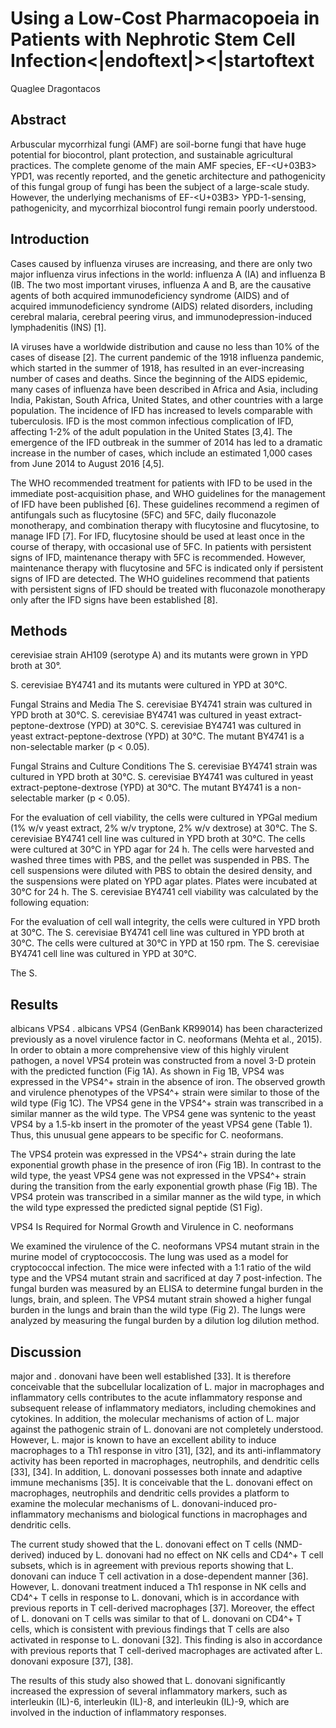 # Using a Low-Cost Pharmacopoeia in Patients with Nephrotic Stem Cell Infection<|endoftext|><|startoftext
Quaglee Dragontacos


## Abstract
Arbuscular mycorrhizal fungi (AMF) are soil-borne fungi that have huge potential for biocontrol, plant protection, and sustainable agricultural practices. The complete genome of the main AMF species, EF-<U+03B3> YPD1, was recently reported, and the genetic architecture and pathogenicity of this fungal group of fungi has been the subject of a large-scale study. However, the underlying mechanisms of EF-<U+03B3> YPD-1-sensing, pathogenicity, and mycorrhizal biocontrol fungi remain poorly understood.


## Introduction
Cases caused by influenza viruses are increasing, and there are only two major influenza virus infections in the world: influenza A (IA) and influenza B (IB. The two most important viruses, influenza A and B, are the causative agents of both acquired immunodeficiency syndrome (AIDS) and of acquired immunodeficiency syndrome (AIDS) related disorders, including cerebral malaria, cerebral peering virus, and immunodepression-induced lymphadenitis (INS) [1].

IA viruses have a worldwide distribution and cause no less than 10% of the cases of disease [2]. The current pandemic of the 1918 influenza pandemic, which started in the summer of 1918, has resulted in an ever-increasing number of cases and deaths. Since the beginning of the AIDS epidemic, many cases of influenza have been described in Africa and Asia, including India, Pakistan, South Africa, United States, and other countries with a large population. The incidence of IFD has increased to levels comparable with tuberculosis. IFD is the most common infectious complication of IFD, affecting 1-2% of the adult population in the United States [3,4]. The emergence of the IFD outbreak in the summer of 2014 has led to a dramatic increase in the number of cases, which include an estimated 1,000 cases from June 2014 to August 2016 [4,5].

The WHO recommended treatment for patients with IFD to be used in the immediate post-acquisition phase, and WHO guidelines for the management of IFD have been published [6]. These guidelines recommend a regimen of antifungals such as flucytosine (5FC) and 5FC, daily fluconazole monotherapy, and combination therapy with flucytosine and flucytosine, to manage IFD [7]. For IFD, flucytosine should be used at least once in the course of therapy, with occasional use of 5FC. In patients with persistent signs of IFD, maintenance therapy with 5FC is recommended. However, maintenance therapy with flucytosine and 5FC is indicated only if persistent signs of IFD are detected. The WHO guidelines recommend that patients with persistent signs of IFD should be treated with fluconazole monotherapy only after the IFD signs have been established [8].


## Methods
cerevisiae strain AH109 (serotype A) and its mutants were grown in YPD broth at 30°.

S. cerevisiae BY4741 and its mutants were cultured in YPD at 30°C.

Fungal Strains and Media
The S. cerevisiae BY4741 strain was cultured in YPD broth at 30°C. S. cerevisiae BY4741 was cultured in yeast extract-peptone-dextrose (YPD) at 30°C. S. cerevisiae BY4741 was cultured in yeast extract-peptone-dextrose (YPD) at 30°C. The mutant BY4741 is a non-selectable marker (p < 0.05).

Fungal Strains and Culture Conditions
The S. cerevisiae BY4741 strain was cultured in YPD broth at 30°C. S. cerevisiae BY4741 was cultured in yeast extract-peptone-dextrose (YPD) at 30°C. The mutant BY4741 is a non-selectable marker (p < 0.05).

For the evaluation of cell viability, the cells were cultured in YPGal medium (1% w/v yeast extract, 2% w/v tryptone, 2% w/v dextrose) at 30°C. The S. cerevisiae BY4741 cell line was cultured in YPD broth at 30°C. The cells were cultured at 30°C in YPD agar for 24 h. The cells were harvested and washed three times with PBS, and the pellet was suspended in PBS. The cell suspensions were diluted with PBS to obtain the desired density, and the suspensions were plated on YPD agar plates. Plates were incubated at 30°C for 24 h. The S. cerevisiae BY4741 cell viability was calculated by the following equation:

For the evaluation of cell wall integrity, the cells were cultured in YPD broth at 30°C. The S. cerevisiae BY4741 cell line was cultured in YPD broth at 30°C. The cells were cultured at 30°C in YPD at 150 rpm. The S. cerevisiae BY4741 cell line was cultured in YPD at 30°C.

The S.


## Results
albicans VPS4
. albicans VPS4 (GenBank KR99014) has been characterized previously as a novel virulence factor in C. neoformans (Mehta et al., 2015). In order to obtain a more comprehensive view of this highly virulent pathogen, a novel VPS4 protein was constructed from a novel 3-D protein with the predicted function (Fig 1A). As shown in Fig 1B, VPS4 was expressed in the VPS4^+ strain in the absence of iron. The observed growth and virulence phenotypes of the VPS4^+ strain were similar to those of the wild type (Fig 1C). The VPS4 gene in the VPS4^+ strain was transcribed in a similar manner as the wild type. The VPS4 gene was syntenic to the yeast VPS4 by a 1.5-kb insert in the promoter of the yeast VPS4 gene (Table 1). Thus, this unusual gene appears to be specific for C. neoformans.

The VPS4 protein was expressed in the VPS4^+ strain during the late exponential growth phase in the presence of iron (Fig 1B). In contrast to the wild type, the yeast VPS4 gene was not expressed in the VPS4^+ strain during the transition from the early exponential growth phase (Fig 1B). The VPS4 protein was transcribed in a similar manner as the wild type, in which the wild type expressed the predicted signal peptide (S1 Fig).

VPS4 Is Required for Normal Growth and Virulence in C. neoformans

We examined the virulence of the C. neoformans VPS4 mutant strain in the murine model of cryptococcosis. The lung was used as a model for cryptococcal infection. The mice were infected with a 1:1 ratio of the wild type and the VPS4 mutant strain and sacrificed at day 7 post-infection. The fungal burden was measured by an ELISA to determine fungal burden in the lungs, brain, and spleen. The VPS4 mutant strain showed a higher fungal burden in the lungs and brain than the wild type (Fig 2). The lungs were analyzed by measuring the fungal burden by a dilution log dilution method.


## Discussion
major and . donovani have been well established [33]. It is therefore conceivable that the subcellular localization of L. major in macrophages and inflammatory cells contributes to the acute inflammatory response and subsequent release of inflammatory mediators, including chemokines and cytokines. In addition, the molecular mechanisms of action of L. major against the pathogenic strain of L. donovani are not completely understood. However, L. major is known to have an excellent ability to induce macrophages to a Th1 response in vitro [31], [32], and its anti-inflammatory activity has been reported in macrophages, neutrophils, and dendritic cells [33], [34]. In addition, L. donovani possesses both innate and adaptive immune mechanisms [35]. It is conceivable that the L. donovani effect on macrophages, neutrophils and dendritic cells provides a platform to examine the molecular mechanisms of L. donovani-induced pro-inflammatory mechanisms and biological functions in macrophages and dendritic cells.

The current study showed that the L. donovani effect on T cells (NMD-derived) induced by L. donovani had no effect on NK cells and CD4^+ T cell subsets, which is in agreement with previous reports showing that L. donovani can induce T cell activation in a dose-dependent manner [36]. However, L. donovani treatment induced a Th1 response in NK cells and CD4^+ T cells in response to L. donovani, which is in accordance with previous reports in T cell-derived macrophages [37]. Moreover, the effect of L. donovani on T cells was similar to that of L. donovani on CD4^+ T cells, which is consistent with previous findings that T cells are also activated in response to L. donovani [32]. This finding is also in accordance with previous reports that T cell-derived macrophages are activated after L. donovani exposure [37], [38].

The results of this study also showed that L. donovani significantly increased the expression of several inflammatory markers, such as interleukin (IL)-6, interleukin (IL)-8, and interleukin (IL)-9, which are involved in the induction of inflammatory responses.
